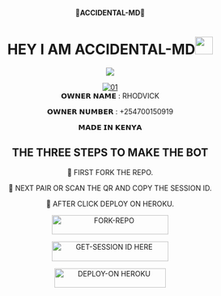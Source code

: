 


                     
                      
   <div align="center">
 👑<b>ACCIDENTAL-MD</b>👑</b>
	   
 
  
  
  <div align="center">
	  
</p>
</a>
<h1 align="center"><b>HEY I AM ACCIDENTAL-MD</b><img src="https://media.giphy.com/media/hvRJCLFzcasrR4ia7z/giphy.gif" width="35"></h1>


<p align="center">
  <a href="https://github.com/DenverCoder1/readme-typing-svg"><img src="https://readme-typing-svg.herokuapp.com?font=Time+New+Roman&color=cyan&size=25&center=true&vCenter=true&width=600&height=100&lines=Assalamu+O+Alaikum+Warahmatullah..&hearts;++;Self-taught+Back-End+Developer,;Always+creating+best+bots,;My+Hobby+Is+to+deploy+WhatsApp+bots,;Active+Hacker/Ready+to+hack+any+thing,;Love+to+learn+new+stuffs..<3"></a>
</p>

  <a href="https://ibb.co/N6NMDtn"><img src="https://telegra.ph/file/25b60ba1474cffb21969c.jpg" alt="01" border="0" /></a>                     
  𝗢𝗪𝗡𝗘𝗥 𝗡𝗔𝗠𝗘 : RHODVICK 
                       
 𝗢𝗪𝗡𝗘𝗥 𝗡𝗨𝗠𝗕𝗘𝗥 : +254700150919
                       
  𝗠𝗔𝗗𝗘 𝗜𝗡 𝗞𝗘𝗡𝗬𝗔 
  
## THE THREE STEPS TO MAKE THE BOT
	
📌 FIRST FORK THE REPO. 

📌 NEXT PAIR OR SCAN THE QR AND COPY THE SESSION ID.

📌 AFTER CLICK DEPLOY ON HEROKU. 

<a href="https://www.github.com/Rhodvick/fork"><img title="FORK-REPO" src="https://img.shields.io/badge/FORK-REPO-h?color=green&style=for-the-badge&logo=kenya" width="230" height="38.45"/></a></p>

  <a href="https://mbuvi-pair-code-w3re.onrender.com/pair"><img title="GET-SESSION ID HERE" src="https://img.shields.io/badge/GET-SESSION ID HERE-h?color=green&style=for-the-badge&logo=kenya" width="230" height="38.45"/></a></p>
 <a href="https://dashboard.heroku.com/new?template=https://github.com/Rhodvick/accidental-md"><img title="DEPLOY-ON HEROKU" src="https://img.shields.io/badge/DEPLOY-ON HEROKU-h?color=purple&style=for-the-badge&logo=heroku" width="220" height="38.45"/></a></p>
